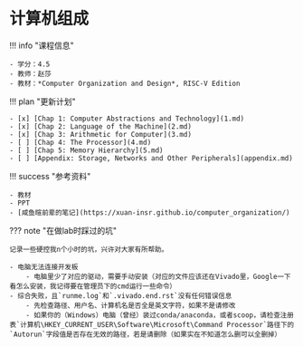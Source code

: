 # 计算机组成

!!! info "课程信息"

    - 学分：4.5
    - 教师：赵莎
    - 教材：*Computer Organization and Design*, RISC-V Edition

!!! plan "更新计划"

    - [x] [Chap 1: Computer Abstractions and Technology](1.md)
    - [x] [Chap 2: Language of the Machine](2.md)
    - [x] [Chap 3: Arithmetic for Computer](3.md)
    - [ ] [Chap 4: The Processor](4.md)
    - [ ] [Chap 5: Memory Hierarchy](5.md)
    - [ ] [Appendix: Storage, Networks and Other Peripherals](appendix.md)

!!! success "参考资料"

    - 教材
    - PPT
    - [咸鱼暄前辈的笔记](https://xuan-insr.github.io/computer_organization/)

??? note "在做lab时踩过的坑"

    记录一些硬控我n个小时的坑，兴许对大家有所帮助。

    - 电脑无法连接开发板
        - 电脑里少了对应的驱动，需要手动安装（对应的文件应该还在Vivado里，Google一下看怎么安装，我记得要在管理员下的cmd运行一些命令）
    - 综合失败，且`runme.log`和`.vivado.end.rst`没有任何错误信息
        - 先检查路径、用户名、计算机名是否全是英文字符，如果不是请修改
        - 如果你的（Windows）电脑（曾经）装过conda/anaconda，或者scoop，请检查注册表`计算机\HKEY_CURRENT_USER\Software\Microsoft\Command Processor`路径下的`Autorun`字段值是否存在无效的路径，若是请删除（如果实在不知道怎么删可以全删掉）